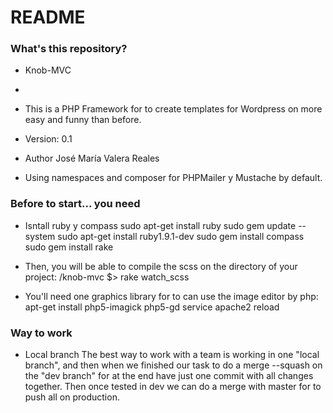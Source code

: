 # README #

### What's this repository? ###

* Knob-MVC
* 
* This is a PHP Framework for to create templates for Wordpress on more easy and funny than before.
* Version: 0.1
* Author José María Valera Reales


* Using namespaces and composer for PHPMailer y Mustache by default.

### Before to start... you need ###

* Isntall ruby y compass
	sudo apt-get install ruby
	sudo gem update --system
	sudo apt-get install ruby1.9.1-dev
	sudo gem install compass
	sudo gem install rake

* Then, you will be able to compile the scss on the directory of your project:
	/knob-mvc $> rake watch_scss

* You'll need one graphics library for to can use the image editor by php:
	apt-get install php5-imagick php5-gd
	service apache2 reload 


### Way to work ###

* Local branch
The best way to work with a team is working in one "local branch", and then when we finished
our task to do a merge --squash on the "dev branch" for at the end have just one commit with all
changes together. Then once tested in dev we can do a merge with master for to push all on production.

